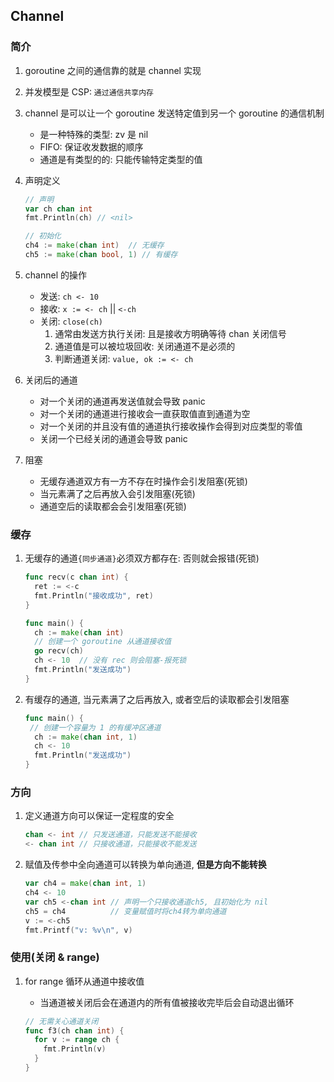 ## Channel

### 简介

1. goroutine 之间的通信靠的就是 channel 实现
2. 并发模型是 CSP: `通过通信共享内存`
3. channel 是可以让一个 goroutine 发送特定值到另一个 goroutine 的通信机制

   - 是一种特殊的类型: zv 是 nil
   - FIFO: 保证收发数据的顺序
   - 通道是有类型的的: 只能传输特定类型的值

4. 声明定义

   ```go
   // 声明
   var ch chan int
   fmt.Println(ch) // <nil>

   // 初始化
   ch4 := make(chan int)  // 无缓存
   ch5 := make(chan bool, 1) // 有缓存
   ```

5. channel 的操作

   - 发送: `ch <- 10`
   - 接收: `x := <- ch` || `<-ch`
   - 关闭: `close(ch)`
     1. 通常由发送方执行关闭: 且是接收方明确等待 chan 关闭信号
     2. 通道值是可以被垃圾回收: 关闭通道不是必须的
     3. 判断通道关闭: `value, ok := <- ch`

6. 关闭后的通道

   - 对一个关闭的通道再发送值就会导致 panic
   - 对一个关闭的通道进行接收会一直获取值直到通道为空
   - 对一个关闭的并且没有值的通道执行接收操作会得到对应类型的零值
   - 关闭一个已经关闭的通道会导致 panic

7. 阻塞

   - 无缓存通道双方有一方不存在时操作会引发阻塞(死锁)
   - 当元素满了之后再放入会引发阻塞(死锁)
   - 通道空后的读取都会会引发阻塞(死锁)

### 缓存

1. 无缓存的通道`{同步通道}`必须双方都存在: 否则就会报错(死锁)

   ```go
   func recv(c chan int) {
     ret := <-c
     fmt.Println("接收成功", ret)
   }

   func main() {
     ch := make(chan int)
     // 创建一个 goroutine 从通道接收值
     go recv(ch)
     ch <- 10  // 没有 rec 则会阻塞-报死锁
     fmt.Println("发送成功")
   }
   ```

2. 有缓存的通道, 当元素满了之后再放入, 或者空后的读取都会引发阻塞

   ```go
   func main() {
    // 创建一个容量为 1 的有缓冲区通道
     ch := make(chan int, 1)
     ch <- 10
     fmt.Println("发送成功")
   }
   ```

### 方向

1. 定义通道方向可以保证一定程度的安全

   ```go
   chan <- int // 只发送通道，只能发送不能接收
   <- chan int // 只接收通道，只能接收不能发送
   ```

2. 赋值及传参中全向通道可以转换为单向通道, **但是方向不能转换**

   ```go
   var ch4 = make(chan int, 1)
   ch4 <- 10
   var ch5 <-chan int // 声明一个只接收通道ch5, 且初始化为 nil
   ch5 = ch4          // 变量赋值时将ch4转为单向通道
   v := <-ch5
   fmt.Printf("v: %v\n", v)
   ```

### 使用(关闭 & range)

1. for range 循环从通道中接收值

   - 当通道被关闭后会在通道内的所有值被接收完毕后会自动退出循环

   ```go
   // 无需关心通道关闭
   func f3(ch chan int) {
     for v := range ch {
       fmt.Println(v)
     }
   }
   ```
